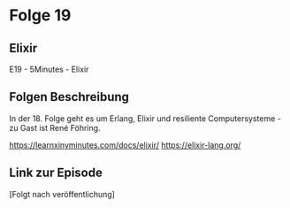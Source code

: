 # Folge 19
## Elixir

E19 - 5Minutes - Elixir

## Folgen Beschreibung

In der 18. Folge geht es um Erlang, Elixir und resiliente Computersysteme - zu Gast ist René Föhring.

https://learnxinyminutes.com/docs/elixir/
https://elixir-lang.org/

## Link zur Episode

[Folgt nach veröffentlichung]
